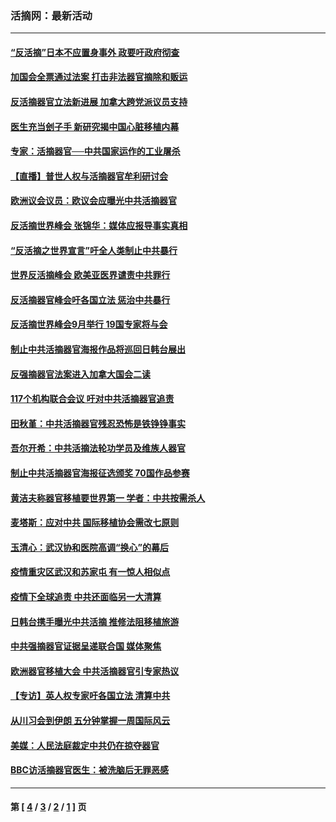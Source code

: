 ### 活摘网：最新活动
---
#### [“反活摘”日本不应置身事外 政要吁政府彻查](../../pages/nf5883/n13971188.md?06210430) 
#### [加国会全票通过法案 打击非法器官摘除和贩运](../../pages/nf5883/n13884924.md?06210430) 
#### [反活摘器官立法新进展 加拿大跨党派议员支持](../../pages/nf5883/n13876061.md?06210430) 
#### [医生充当刽子手 新研究揭中国心脏移植内幕](../../pages/nf5883/n13772291.md?06210430) 
#### [专家：活摘器官──中共国家运作的工业屠杀](../../pages/nf5883/n13761178.md?06210430) 
#### [【直播】普世人权与活摘器官牟利研讨会](../../pages/nf5883/n13425146.md?06210430) 
#### [欧洲议会议员：欧议会应曝光中共活摘器官](../../pages/nf5883/n13336571.md?06210430) 
#### [反活摘世界峰会 张锦华：媒体应报导事实真相](../../pages/nf5883/n13278502.md?06210430) 
#### [“反活摘之世界宣言”吁全人类制止中共暴行](../../pages/nf5883/n13259730.md?06210430) 
#### [世界反活摘峰会 欧美亚医界谴责中共罪行](../../pages/nf5883/n13253550.md?06210430) 
#### [反活摘器官峰会吁各国立法 惩治中共暴行](../../pages/nf5883/n13245052.md?06210430) 
#### [反活摘世界峰会9月举行 19国专家将与会](../../pages/nf5883/n13201492.md?06210430) 
#### [制止中共活摘器官海报作品将巡回日韩台展出](../../pages/nf5883/n13177791.md?06210430) 
#### [反强摘器官法案进入加拿大国会二读](../../pages/nf5883/n13033450.md?06210430) 
#### [117个机构联合会议 吁对中共活摘器官追责](../../pages/nf5883/n12775087.md?06210430) 
#### [田秋堇：中共活摘器官残忍恐怖是铁铮铮事实](../../pages/nf5883/n12702148.md?06210430) 
#### [吾尔开希：中共活摘法轮功学员及维族人器官](../../pages/nf5883/n12693197.md?06210430) 
#### [制止中共活摘器官海报征选颁奖 70国作品参赛](../../pages/nf5883/n12692050.md?06210430) 
#### [黄洁夫称器官移植要世界第一 学者：中共按需杀人](../../pages/nf5883/n12572329.md?06210430) 
#### [麦塔斯：应对中共 国际移植协会需改七原则](../../pages/nf5883/n12514711.md?06210430) 
#### [玉清心：武汉协和医院高调“换心”的幕后](../../pages/nf5883/n12298730.md?06210430) 
#### [疫情重灾区武汉和苏家屯 有一惊人相似点](../../pages/nf5883/n12150824.md?06210430) 
#### [疫情下全球追责 中共还面临另一大清算](../../pages/nf5883/n12070397.md?06210430) 
#### [日韩台携手曝光中共活摘 推修法阻移植旅游](../../pages/nf5883/n11712046.md?06210430) 
#### [中共强摘器官证据呈递联合国 媒体聚焦](../../pages/nf5883/n11546426.md?06210430) 
#### [欧洲器官移植大会 中共活摘器官引专家热议](../../pages/nf5883/n11539095.md?06210430) 
#### [【专访】英人权专家吁各国立法 清算中共](../../pages/nf5883/n11367315.md?06210430) 
#### [从川习会到伊朗 五分钟掌握一周国际风云](../../pages/nf5883/n11338520.md?06210430) 
#### [美媒：人民法庭裁定中共仍在掠夺器官](../../pages/nf5883/n11334897.md?06210430) 
#### [BBC访活摘器官医生：被洗脑后无罪恶感](../../pages/nf5883/n11335935.md?06210430) 

---
#### 第 [ [4](./4.md?06210430) / [3](./3.md?06210430) / [2](./2.md?06210430) / [1](./1.md?06210430) ] 页
